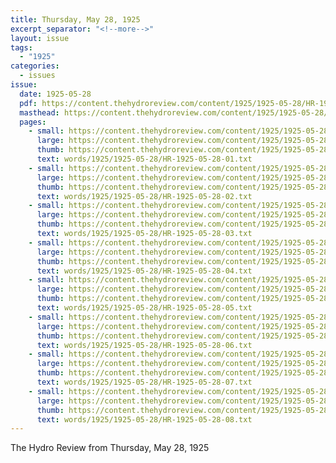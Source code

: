 ```yaml
---
title: Thursday, May 28, 1925
excerpt_separator: "<!--more-->"
layout: issue
tags:
  - "1925"
categories:
  - issues
issue:
  date: 1925-05-28
  pdf: https://content.thehydroreview.com/content/1925/1925-05-28/HR-1925-05-28.pdf
  masthead: https://content.thehydroreview.com/content/1925/1925-05-28/masthead/HR-1925-05-28.jpg
  pages:
    - small: https://content.thehydroreview.com/content/1925/1925-05-28/small/HR-1925-05-28-01.jpg
      large: https://content.thehydroreview.com/content/1925/1925-05-28/large/HR-1925-05-28-01.jpg
      thumb: https://content.thehydroreview.com/content/1925/1925-05-28/thumbnails/HR-1925-05-28-01.jpg
      text: words/1925/1925-05-28/HR-1925-05-28-01.txt
    - small: https://content.thehydroreview.com/content/1925/1925-05-28/small/HR-1925-05-28-02.jpg
      large: https://content.thehydroreview.com/content/1925/1925-05-28/large/HR-1925-05-28-02.jpg
      thumb: https://content.thehydroreview.com/content/1925/1925-05-28/thumbnails/HR-1925-05-28-02.jpg
      text: words/1925/1925-05-28/HR-1925-05-28-02.txt
    - small: https://content.thehydroreview.com/content/1925/1925-05-28/small/HR-1925-05-28-03.jpg
      large: https://content.thehydroreview.com/content/1925/1925-05-28/large/HR-1925-05-28-03.jpg
      thumb: https://content.thehydroreview.com/content/1925/1925-05-28/thumbnails/HR-1925-05-28-03.jpg
      text: words/1925/1925-05-28/HR-1925-05-28-03.txt
    - small: https://content.thehydroreview.com/content/1925/1925-05-28/small/HR-1925-05-28-04.jpg
      large: https://content.thehydroreview.com/content/1925/1925-05-28/large/HR-1925-05-28-04.jpg
      thumb: https://content.thehydroreview.com/content/1925/1925-05-28/thumbnails/HR-1925-05-28-04.jpg
      text: words/1925/1925-05-28/HR-1925-05-28-04.txt
    - small: https://content.thehydroreview.com/content/1925/1925-05-28/small/HR-1925-05-28-05.jpg
      large: https://content.thehydroreview.com/content/1925/1925-05-28/large/HR-1925-05-28-05.jpg
      thumb: https://content.thehydroreview.com/content/1925/1925-05-28/thumbnails/HR-1925-05-28-05.jpg
      text: words/1925/1925-05-28/HR-1925-05-28-05.txt
    - small: https://content.thehydroreview.com/content/1925/1925-05-28/small/HR-1925-05-28-06.jpg
      large: https://content.thehydroreview.com/content/1925/1925-05-28/large/HR-1925-05-28-06.jpg
      thumb: https://content.thehydroreview.com/content/1925/1925-05-28/thumbnails/HR-1925-05-28-06.jpg
      text: words/1925/1925-05-28/HR-1925-05-28-06.txt
    - small: https://content.thehydroreview.com/content/1925/1925-05-28/small/HR-1925-05-28-07.jpg
      large: https://content.thehydroreview.com/content/1925/1925-05-28/large/HR-1925-05-28-07.jpg
      thumb: https://content.thehydroreview.com/content/1925/1925-05-28/thumbnails/HR-1925-05-28-07.jpg
      text: words/1925/1925-05-28/HR-1925-05-28-07.txt
    - small: https://content.thehydroreview.com/content/1925/1925-05-28/small/HR-1925-05-28-08.jpg
      large: https://content.thehydroreview.com/content/1925/1925-05-28/large/HR-1925-05-28-08.jpg
      thumb: https://content.thehydroreview.com/content/1925/1925-05-28/thumbnails/HR-1925-05-28-08.jpg
      text: words/1925/1925-05-28/HR-1925-05-28-08.txt
---
```


The Hydro Review from Thursday, May 28, 1925

<!--more-->


